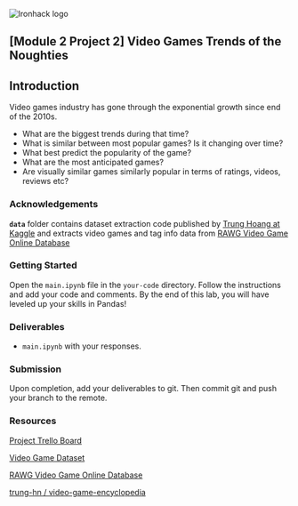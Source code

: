 ![Ironhack logo](https://i.imgur.com/1QgrNNw.png)

## [**Module 2 Project 2**] **Video Games Trends of the Noughties**


## Introduction

Video games industry has gone through the exponential growth since end of the 2010s. 
- What are the biggest trends during that time? 
- What is similar between most popular games? Is it changing over time?
- What best predict the popularity of the game?
- What are the most anticipated games?
- Are visually similar games similarly popular in terms of ratings, videos, reviews etc?
### Acknowledgements

**`data`** folder contains dataset extraction code published by [Trung Hoang at Kaggle](https://www.kaggle.com/jummyegg/rawg-game-dataset) and extracts video games and tag info data from [RAWG Video Game Online Database](https://rawg.io/apidocs)


### Getting Started

Open the `main.ipynb` file in the `your-code` directory. Follow the instructions and add your code and comments. By the end of this lab, you will have leveled up your skills in Pandas!

### Deliverables

- `main.ipynb` with your responses.

### Submission

Upon completion, add your deliverables to git. Then commit git and push your branch to the remote.

### Resources

[Project Trello Board](https://trello.com/invite/b/vbZFXHUr/4299efa3b2e5e2cc30501f0398dd87c6/module-2-rawg-gaming-project-iryna-horova)

[Video Game Dataset](https://www.kaggle.com/jummyegg/rawg-game-dataset)

[RAWG Video Game Online Database](https://rawg.io/apidocs)

[trung-hn / video-game-encyclopedia](https://github.com/trung-hn/video-game-encyclopedia)